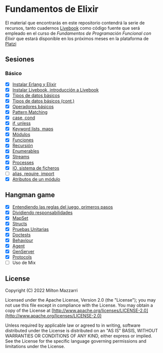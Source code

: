 # Fundamentos de Elixir

El material que encontrarás en este repositorio contendrá la serie de recursos,
tanto cuadernos [Livebook][] como código fuente que será empleado en el curso
de _Fundamentos de Programación Funcional con Elixir_ que estará disponible en
los próximos meses en la plataforma de [Platzi][]

## Sesiones

### Básico

* [x] [Instalar Erlang y Elixir](https://elixir-lang.org/install.html)
* [x] [Instalar Livebook, introducción a Livebook](./getting_started/livebook.md)
* [x] [Tipos de datos básicos](./getting_started/basic_types.livemd)
* [x] [Tipos de datos básicos (cont.)](./getting_started/basic_types_cont.livemd)
* [x] [Operadores básicos](./getting_started/basic_operators.livemd)
* [x] [Pattern Matching](./getting_started/pattern_matching.livemd)
* [x] [case, cond](./getting_started/case_and_cond.livemd)
* [x] [if, unless](./getting_started/if_and_unless.livemd)
* [x] [Keyword lists, maps](./getting_started/keywords_and_maps.livemd)
* [x] [Módulos](./getting_started/modules.livemd)
* [x] [Funciones](./getting_started/functions.livemd)
* [x] [Recursión](./getting_started/recursion.livemd)
* [x] [Enumerables](./getting_started/enumerables.livemd)
* [x] [Streams](./getting_started/streams.livemd)
* [x] [Processes](./getting_started/processes.livemd)
* [x] [IO, sistema de ficheros](./getting_started/io_and_the_file_system.livemd)
* [ ] [alias, require, import](./getting_started/alias_require_and_import.livemd)
* [x] [Atributos de un módulo](./getting_started/module_attributes.livemd)

## Hangman game

* [x] [Entendiendo las reglas del juego, primeros pasos](./hangman/02-getting_started.livemd)
* [x] [Dividiendo responsabilidades](./hangman/03-single_responsability.livemd)
* [x] [MapSet](./hangman/04-map_set.livemd)
* [x] [Structs](./hangman/05-structs.livemd)
* [x] [Pruebas Unitarias](./hangman/06-unit_tests.livemd)
* [x] [Doctests](./hangman/07-doctests.livemd)
* [x] [Behaviour](./hangman/08-behaviour.livemd)
* [x] [Agent](./hangman/09-agent.livemd)
* [x] [GenServer](./hangman/10-gen_server.livemd)
* [x] [Protocols](./hangman/11-protocols.livemd)
* [ ] Uso de Mix

## License

Copyright (C) 2022 Milton Mazzarri

Licensed under the Apache License, Version 2.0 (the "License");
you may not use this file except in compliance with the License.
You may obtain a copy of the License at [http://www.apache.org/licenses/LICENSE-2.0](http://www.apache.org/licenses/LICENSE-2.0)

Unless required by applicable law or agreed to in writing, software
distributed under the License is distributed on an "AS IS" BASIS,
WITHOUT WARRANTIES OR CONDITIONS OF ANY KIND, either express or implied.
See the License for the specific language governing permissions and
limitations under the License.

[Livebook]: https://livebook.dev
[Platzi]: https://platzi.com/
